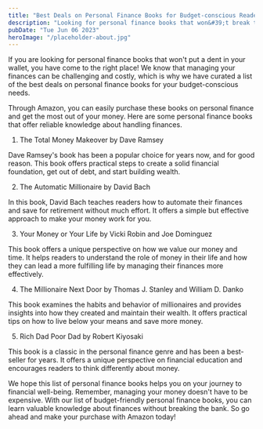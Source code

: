 ```yaml
---
title: "Best Deals on Personal Finance Books for Budget-conscious Readers | Buy Budget-friendly Books on Personal Finance"
description: "Looking for personal finance books that won&#39;t break the bank? Check out our curated list of budget-friendly personal finance books for budget-conscious readers. Get the best deals on Amazon today!"
pubDate: "Tue Jun 06 2023"
heroImage: "/placeholder-about.jpg"
---
```


If you are looking for personal finance books that won&#39;t put a dent in your wallet, you have come to the right place! We know that managing your finances can be challenging and costly, which is why we have curated a list of the best deals on personal finance books for your budget-conscious needs. 

Through Amazon, you can easily purchase these books on personal finance and get the most out of your money. Here are some personal finance books that offer reliable knowledge about handling finances.

1. The Total Money Makeover by Dave Ramsey

Dave Ramsey&#39;s book has been a popular choice for years now, and for good reason. This book offers practical steps to create a solid financial foundation, get out of debt, and start building wealth.

2. The Automatic Millionaire by David Bach

In this book, David Bach teaches readers how to automate their finances and save for retirement without much effort. It offers a simple but effective approach to make your money work for you.

3. Your Money or Your Life by Vicki Robin and Joe Dominguez

This book offers a unique perspective on how we value our money and time. It helps readers to understand the role of money in their life and how they can lead a more fulfilling life by managing their finances more effectively.

4. The Millionaire Next Door by Thomas J. Stanley and William D. Danko

This book examines the habits and behavior of millionaires and provides insights into how they created and maintain their wealth. It offers practical tips on how to live below your means and save more money.

5. Rich Dad Poor Dad by Robert Kiyosaki

This book is a classic in the personal finance genre and has been a best-seller for years. It offers a unique perspective on financial education and encourages readers to think differently about money.

We hope this list of personal finance books helps you on your journey to financial well-being. Remember, managing your money doesn&#39;t have to be expensive. With our list of budget-friendly personal finance books, you can learn valuable knowledge about finances without breaking the bank. So go ahead and make your purchase with Amazon today!